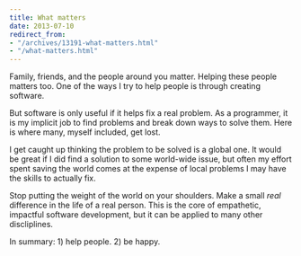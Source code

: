 ```yaml
---
title: What matters
date: 2013-07-10
redirect_from:
- "/archives/13191-what-matters.html"
- "/what-matters.html"
---
```



Family, friends, and the people around you matter. Helping these people matters too. One of the ways I try to help people is through creating software.

But software is only useful if it helps fix a real problem. As a programmer, it is my implicit job to find problems and break down ways to solve them. Here is where many, myself included, get lost.

I get caught up thinking the problem to be solved is a global one. It would be great if I did find a solution to some world-wide issue, but often my effort spent saving the world comes at the expense of local problems I may have the skills to actually fix.

Stop putting the weight of the world on your shoulders. Make a small _real_ difference in the life of a real person. This is the core of empathetic, impactful software development, but it can be applied to many other discliplines.

In summary: 1) help people. 2) be happy.
